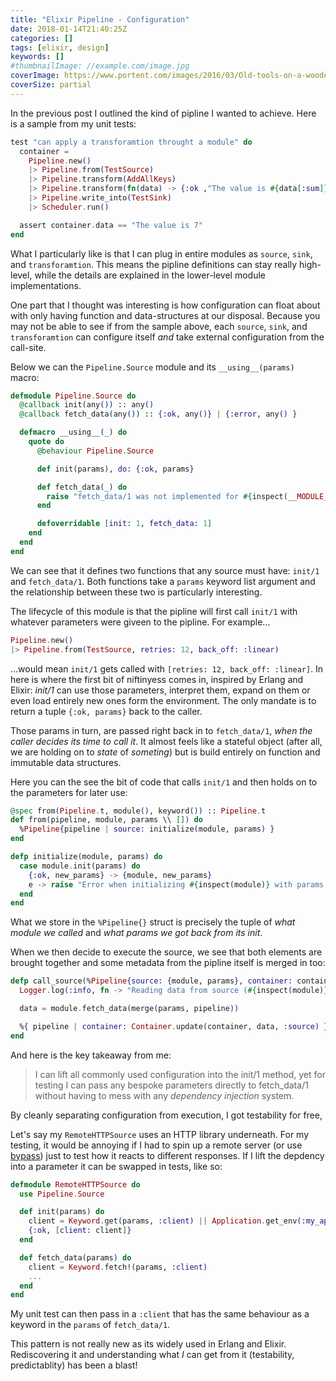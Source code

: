 ```yaml
---
title: "Elixir Pipeline - Configuration"
date: 2018-01-14T21:40:25Z
categories: []
tags: [elixir, design]
keywords: []
#thumbnailImage: //example.com/image.jpg
coverImage: https://www.portent.com/images/2016/03/Old-tools-on-a-wooden-table-000046154920_Full.jpg
coverSize: partial
---
```


<!--more-->


In the previous post I outlined the kind of pipline I wanted to achieve. Here is a sample from my unit tests:

```elixir
test "can apply a transforamtion throught a module" do
  container =
    Pipeline.new()
    |> Pipeline.from(TestSource)
    |> Pipeline.transform(AddAllKeys)
    |> Pipeline.transform(fn(data) -> {:ok ,"The value is #{data[:sum]}"} end)
    |> Pipeline.write_into(TestSink)
    |> Scheduler.run()

  assert container.data == "The value is 7"
end
```

What I particularly like is that I can plug in entire modules as `source`, `sink`, and `transforamtion`.
This means the pipline definitions can stay really high-level, while the details are explained in the lower-level module implementations.

One part that I thought was interesting is how configuration can float about with only having function and data-structures at our disposal.
Because you may not be able to see if from the sample above, each `source`, `sink`, and `transforamtion` can configure itself _and_ take external configuration from the call-site.

Below we can the `Pipeline.Source` module and its `__using__(params)` macro:

```elixir
defmodule Pipeline.Source do
  @callback init(any()) :: any()
  @callback fetch_data(any()) :: {:ok, any()} | {:error, any() }

  defmacro __using__(_) do
    quote do
      @behaviour Pipeline.Source

      def init(params), do: {:ok, params}

      def fetch_data(_) do
        raise "fetch_data/1 was not implemented for #{inspect(__MODULE__)}"
      end

      defoverridable [init: 1, fetch_data: 1]
    end
  end
end
```

We can see that it defines two functions that any source must have: `init/1` and `fetch_data/1`.
Both functions take a `params` keyword list argument and the relationship between these two is particularly interesting.

The lifecycle of this module is that the pipline will first call `init/1` with whatever parameters were giveen to the pipline. For example...

```elixir
Pipeline.new()
|> Pipeline.from(TestSource, retries: 12, back_off: :linear)
```

...would mean `init/1` gets called with `[retries: 12, back_off: :linear]`. In here is where the first bit of niftinyess comes in, inspired by Erlang and Elixir: _init/1_ can use those parameters, interpret them, expand on them or even load entirely new ones form the environment. The only mandate is to return a tuple `{:ok, params}` back to the caller.

Those params in turn, are passed right back in to `fetch_data/1`, _when the caller decides its time to call it_.
It almost feels like a stateful object (after all, we are holding on to _state_ of _someting_) but is build entirely on function and immutable data structures.

Here you can the see the bit of code that calls `init/1` and then holds on to the parameters for later use:

```elixir
@spec from(Pipeline.t, module(), keyword()) :: Pipeline.t
def from(pipeline, module, params \\ []) do
  %Pipeline{pipeline | source: initialize(module, params) }
end

defp initialize(module, params) do
  case module.init(params) do
    {:ok, new_params} -> {module, new_params}
    e -> raise "Error when initializing #{inspect(module)} with params #{inspect(params)} resulted in #{inspect(e)}"
  end
end
```

What we store in the `%Pipeline{}` struct is precisely the tuple of _what module we called_ and _what params we got back from its init_.

When we then decide to execute the source, we see that both elements are brought together and some metadata from the pipline itself is merged in too:

```elixir
defp call_source(%Pipeline{source: {module, params}, container: container} = pipeline) do
  Logger.log(:info, fn -> "Reading data from source (#{inspect(module)})" end)

  data = module.fetch_data(merge(params, pipeline))

  %{ pipeline | container: Container.update(container, data, :source) }
end
```

And here is the key takeaway from me:

> I can lift all commonly used configuration into the init/1 method, yet for testing I can pass any bespoke parameters directly to fetch_data/1 without having to mess with any _dependency injection_ system.

By cleanly separating configuration from execution, I got testability for free,

Let's say my `RemoteHTTPSource` uses an HTTP library underneath. For my testing, it would be annoying if I had to spin up a remote server (or use [bypass](https://github.com/PSPDFKit-labs/bypass)) just to test how it reacts to different responses.
If I lift the depdency into a parameter it can be swapped in tests, like so:

```elixir
defmodule RemoteHTTPSource do
  use Pipeline.Source

  def init(params) do
    client = Keyword.get(params, :client) || Application.get_env(:my_app, :http_client)
    {:ok, [client: client]}
  end

  def fetch_data(params) do
    client = Keyword.fetch!(params, :client)
    ...
  end
end
```

My unit test can then pass in a `:client` that has the same behaviour as a keyword in the `params` of `fetch_data/1`.

This pattern is not really new as its widely used in Erlang and Elixir.
Rediscovering it and understanding what _I_ can get from it (testability, predictablity) has been a blast!
